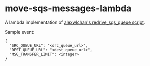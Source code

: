 # move-sqs-messages-lambda

A lambda implementation of [alexwlchan's redrive_sqs_queue script](https://alexwlchan.net/2020/05/moving-messages-between-sqs-queues/). 


Sample event:

```
{
  "SRC_QUEUE_URL": "<src_queue_url>",
  "DEST_QUEUE_URL": "<dest_queue_url>",
  "MSG_TRANSFER_LIMIT": <integer>
}
```
